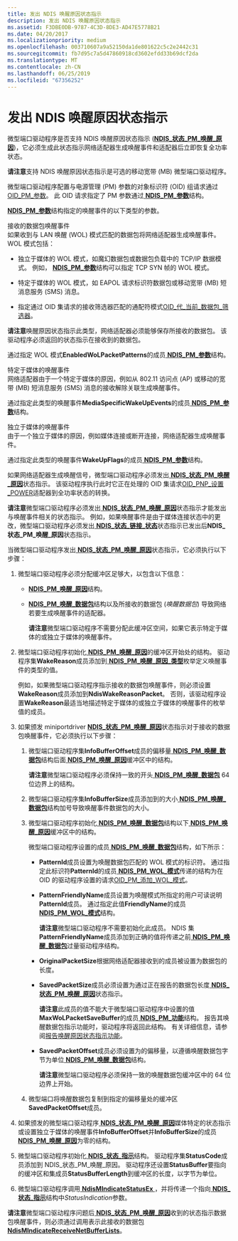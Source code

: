 ```yaml
---
title: 发出 NDIS 唤醒原因状态指示
description: 发出 NDIS 唤醒原因状态指示
ms.assetid: F3DBE0DB-9787-4C3D-8DE3-AD47E5778B21
ms.date: 04/20/2017
ms.localizationpriority: medium
ms.openlocfilehash: 003710607a9a52150da1de801622c5c2e2442c31
ms.sourcegitcommit: fb7d95c7a5d47860918cd3602efdd33b69dcf2da
ms.translationtype: MT
ms.contentlocale: zh-CN
ms.lasthandoff: 06/25/2019
ms.locfileid: "67356252"
---
```

# <a name="issuing-ndis-wake-reason-status-indications"></a>发出 NDIS 唤醒原因状态指示


微型端口驱动程序是否支持 NDIS 唤醒原因状态指示 ([**NDIS\_状态\_PM\_唤醒\_原因**](https://docs.microsoft.com/windows-hardware/drivers/network/ndis-status-pm-wake-reason))，它必须生成此状态指示网络适配器生成唤醒事件和适配器后立即恢复全功率状态。

**请注意**支持 NDIS 唤醒原因状态指示是可选的移动宽带 (MB) 微型端口驱动程序。

微型端口驱动程序配置与电源管理 (PM) 参数的对象标识符 (OID) 组请求通过[OID\_PM\_参数](https://docs.microsoft.com/windows-hardware/drivers/network/oid-pm-parameters)。 此 OID 请求指定了 PM 参数通过[ **NDIS\_PM\_参数**](https://docs.microsoft.com/windows-hardware/drivers/ddi/content/ntddndis/ns-ntddndis-_ndis_pm_parameters)结构。

[ **NDIS\_PM\_参数**](https://docs.microsoft.com/windows-hardware/drivers/ddi/content/ntddndis/ns-ntddndis-_ndis_pm_parameters)结构指定的唤醒事件的以下类型的参数。

<a href="" id="received-packet-wake-up-events"></a>接收的数据包唤醒事件  
如果收到与 LAN 唤醒 (WOL) 模式匹配的数据包将网络适配器生成唤醒事件。 WOL 模式包括：

-   独立于媒体的 WOL 模式，如魔幻数据包或数据包负载中的 TCP/IP 数据模式。 例如， [ **NDIS\_PM\_参数**](https://docs.microsoft.com/windows-hardware/drivers/ddi/content/ntddndis/ns-ntddndis-_ndis_pm_parameters)结构可以指定 TCP SYN 帧的 WOL 模式。

-   特定于媒体的 WOL 模式，如 EAPOL 请求标识符数据包或移动宽带 (MB) 短消息服务 (SMS) 消息。

-   指定通过 OID 集请求的接收筛选器匹配的通配符模式[OID\_代\_当前\_数据包\_筛选器](https://docs.microsoft.com/windows-hardware/drivers/network/oid-gen-current-packet-filter)。

**请注意**唤醒原因状态指示此类型，网络适配器必须能够保存所接收的数据包。 该驱动程序必须返回的状态指示在接收到的数据包。

通过指定 WOL 模式**EnabledWoLPacketPatterns**的成员[ **NDIS\_PM\_参数**](https://docs.microsoft.com/windows-hardware/drivers/ddi/content/ntddndis/ns-ntddndis-_ndis_pm_parameters)结构。

<a href="" id="media-specific-wake-up-events"></a>特定于媒体的唤醒事件  
网络适配器由于一个特定于媒体的原因，例如从 802.11 访问点 (AP) 或移动的宽带 (MB) 短消息服务 (SMS) 消息的接收解除关联生成唤醒事件。

通过指定此类型的唤醒事件**MediaSpecificWakeUpEvents**的成员[ **NDIS\_PM\_参数**](https://docs.microsoft.com/windows-hardware/drivers/ddi/content/ntddndis/ns-ntddndis-_ndis_pm_parameters)结构。

<a href="" id="media-independent-wake-up-events"></a>独立于媒体的唤醒事件  
由于一个独立于媒体的原因，例如媒体连接或断开连接，网络适配器生成唤醒事件。

通过指定此类型的唤醒事件**WakeUpFlags**的成员[ **NDIS\_PM\_参数**](https://docs.microsoft.com/windows-hardware/drivers/ddi/content/ntddndis/ns-ntddndis-_ndis_pm_parameters)结构。

如果网络适配器生成唤醒信号，微型端口驱动程序必须发出[ **NDIS\_状态\_PM\_唤醒\_原因**](https://docs.microsoft.com/windows-hardware/drivers/network/ndis-status-pm-wake-reason)状态指示。 该驱动程序执行此时它正在处理的 OID 集请求[OID\_PNP\_设置\_POWER](https://docs.microsoft.com/windows-hardware/drivers/network/oid-pnp-set-power)适配器到全功率状态的转换。

**请注意**微型端口驱动程序必须发出[ **NDIS\_状态\_PM\_唤醒\_原因**](https://docs.microsoft.com/windows-hardware/drivers/network/ndis-status-pm-wake-reason)状态指示才能发出与唤醒事件相关的状态指示。 例如，如果唤醒事件是由于媒体连接状态中的更改，微型端口驱动程序必须发出[ **NDIS\_状态\_链接\_状态**](https://docs.microsoft.com/windows-hardware/drivers/network/ndis-status-link-state)状态指示已发出后**NDIS\_状态\_PM\_唤醒\_原因**状态指示。

当微型端口驱动程序发出[ **NDIS\_状态\_PM\_唤醒\_原因**](https://docs.microsoft.com/windows-hardware/drivers/network/ndis-status-pm-wake-reason)状态指示，它必须执行以下步骤：

1.  微型端口驱动程序必须分配缓冲区足够大，以包含以下信息：

    -   [ **NDIS\_PM\_唤醒\_原因**](https://docs.microsoft.com/windows-hardware/drivers/ddi/content/ntddndis/ns-ntddndis-_ndis_pm_wake_reason)结构。

    -   [ **NDIS\_PM\_唤醒\_数据包**](https://docs.microsoft.com/windows-hardware/drivers/ddi/content/ntddndis/ns-ntddndis-_ndis_pm_wake_packet)结构以及所接收的数据包 (*唤醒数据包*) 导致网络若要生成唤醒事件的适配器。

        **请注意**微型端口驱动程序不需要分配此缓冲区空间，如果它表示特定于媒体的或独立于媒体的唤醒事件。

2.  微型端口驱动程序初始化[ **NDIS\_PM\_唤醒\_原因**](https://docs.microsoft.com/windows-hardware/drivers/ddi/content/ntddndis/ns-ntddndis-_ndis_pm_wake_reason)的缓冲区开始处的结构。 驱动程序集**WakeReason**成员添加到[ **NDIS\_PM\_唤醒\_原因\_类型**](https://docs.microsoft.com/windows-hardware/drivers/ddi/content/ntddndis/ne-ntddndis-_ndis_pm_wake_reason_type)枚举定义唤醒事件的类型的值。

    例如，如果微型端口驱动程序指示接收的数据包唤醒事件，则必须设置**WakeReason**成员添加到**NdisWakeReasonPacket**。 否则，该驱动程序设置**WakeReason**最适当地描述特定于媒体的或独立于媒体的唤醒事件的枚举值的成员。

3.  如果颁发 miniportdriver [ **NDIS\_状态\_PM\_唤醒\_原因**](https://docs.microsoft.com/windows-hardware/drivers/network/ndis-status-pm-wake-reason)状态指示对于接收的数据包唤醒事件，它必须执行以下步骤：

    1.  微型端口驱动程序集**InfoBufferOffset**成员的偏移量[ **NDIS\_PM\_唤醒\_数据包**](https://docs.microsoft.com/windows-hardware/drivers/ddi/content/ntddndis/ns-ntddndis-_ndis_pm_wake_packet)结构后面[ **NDIS\_PM\_唤醒\_原因**](https://docs.microsoft.com/windows-hardware/drivers/ddi/content/ntddndis/ns-ntddndis-_ndis_pm_wake_reason)缓冲区中的结构。

        **请注意**微型端口驱动程序必须保持一致的开头[ **NDIS\_PM\_唤醒\_数据包**](https://docs.microsoft.com/windows-hardware/drivers/ddi/content/ntddndis/ns-ntddndis-_ndis_pm_wake_packet) 64 位边界上的结构。

    2.  微型端口驱动程序集**InfoBufferSize**成员添加到的大小[ **NDIS\_PM\_唤醒\_数据包**](https://docs.microsoft.com/windows-hardware/drivers/ddi/content/ntddndis/ns-ntddndis-_ndis_pm_wake_packet)结构加号导致唤醒事件数据包的大小。

    3.  微型端口驱动程序初始化[ **NDIS\_PM\_唤醒\_数据包**](https://docs.microsoft.com/windows-hardware/drivers/ddi/content/ntddndis/ns-ntddndis-_ndis_pm_wake_packet)结构以下[ **NDIS\_PM\_唤醒\_原因**](https://docs.microsoft.com/windows-hardware/drivers/ddi/content/ntddndis/ns-ntddndis-_ndis_pm_wake_reason)缓冲区中的结构。

        微型端口驱动程序设置的成员[ **NDIS\_PM\_唤醒\_数据包**](https://docs.microsoft.com/windows-hardware/drivers/ddi/content/ntddndis/ns-ntddndis-_ndis_pm_wake_packet)结构，如下所示：

        -   **PatternId**成员设置为唤醒数据包匹配的 WOL 模式的标识符。 通过指定此标识符**PatternId**的成员[ **NDIS\_PM\_WOL\_模式**](https://docs.microsoft.com/windows-hardware/drivers/ddi/content/ntddndis/ns-ntddndis-_ndis_pm_wol_pattern)传递的结构为在 OID 的驱动程序设置的请求[OID\_PM\_添加\_WOL\_模式](https://docs.microsoft.com/windows-hardware/drivers/network/oid-pm-add-wol-pattern)。

        -   **PatternFriendlyName**成员设置为唤醒模式所指定的用户可读说明**PatternId**成员。 通过指定此值**FriendlyName**的成员[ **NDIS\_PM\_WOL\_模式**](https://docs.microsoft.com/windows-hardware/drivers/ddi/content/ntddndis/ns-ntddndis-_ndis_pm_wol_pattern)结构。

            **请注意**微型端口驱动程序不需要初始化此成员。 NDIS 集**PatternFriendlyName**成员添加到正确的值将传递之前[ **NDIS\_PM\_唤醒\_数据包**](https://docs.microsoft.com/windows-hardware/drivers/ddi/content/ntddndis/ns-ntddndis-_ndis_pm_wake_packet)过量驱动程序结构。

        -   **OriginalPacketSize**根据网络适配器接收到的成员被设置为数据包的长度。

        -   **SavedPacketSize**成员必须设置为通过正在报告的数据包长度[ **NDIS\_状态\_PM\_唤醒\_原因**](https://docs.microsoft.com/windows-hardware/drivers/network/ndis-status-pm-wake-reason)状态指示。

            **请注意**此成员的值不能大于微型端口驱动程序中设置的值**MaxWoLPacketSaveBuffer**的成员[ **NDIS\_PM\_功能**](https://docs.microsoft.com/windows-hardware/drivers/ddi/content/ntddndis/ns-ntddndis-_ndis_pm_capabilities)结构。 报告其唤醒数据包指示功能时，驱动程序将返回此结构。 有关详细信息，请参阅[报告唤醒原因状态指示功能](reporting-wake-reason-status-indication-capabilities.md)。

        -   **SavedPacketOffset**成员必须设置为的偏移量，以遵循唤醒数据包字节为单位[ **NDIS\_PM\_唤醒\_数据包**](https://docs.microsoft.com/windows-hardware/drivers/ddi/content/ntddndis/ns-ntddndis-_ndis_pm_wake_packet)结构。

            **请注意**微型端口驱动程序必须保持一致的唤醒数据包缓冲区中的 64 位边界上开始。

    4.  微型端口将唤醒数据包复制到指定的偏移量处的缓冲区**SavedPacketOffset**成员。

4.  如果颁发的微型端口驱动程序[ **NDIS\_状态\_PM\_唤醒\_原因**](https://docs.microsoft.com/windows-hardware/drivers/network/ndis-status-pm-wake-reason)媒体特定的状态指示或设置独立于媒体的唤醒事件**InfoBufferOffset**并**InfoBufferSize**的成员[ **NDIS\_PM\_唤醒\_原因**](https://docs.microsoft.com/windows-hardware/drivers/ddi/content/ntddndis/ns-ntddndis-_ndis_pm_wake_reason)为零的结构。

5.  微型端口驱动程序初始化[ **NDIS\_状态\_指示**](https://docs.microsoft.com/windows-hardware/drivers/ddi/content/ndis/ns-ndis-_ndis_status_indication)结构。 驱动程序集**StatusCode**成员添加到 NDIS\_状态\_PM\_唤醒\_原因。 驱动程序还设置**StatusBuffer**要指向的缓冲区和集成员**StatusBufferLength**到缓冲区的长度，以字节为单位。

6.  微型端口驱动程序调用[ **NdisMIndicateStatusEx** ](https://docs.microsoft.com/windows-hardware/drivers/ddi/content/ndis/nf-ndis-ndismindicatestatusex) ，并将传递一个指向[ **NDIS\_状态\_指示**](https://docs.microsoft.com/windows-hardware/drivers/ddi/content/ndis/ns-ndis-_ndis_status_indication)结构中*StatusIndication*参数。

**请注意**微型端口驱动程序问题后[ **NDIS\_状态\_PM\_唤醒\_原因**](https://docs.microsoft.com/windows-hardware/drivers/network/ndis-status-pm-wake-reason)收到的状态指示数据包唤醒事件，则必须通过调用表示此接收的数据包[ **NdisMIndicateReceiveNetBufferLists**](https://docs.microsoft.com/windows-hardware/drivers/ddi/content/ndis/nf-ndis-ndismindicatereceivenetbufferlists)。